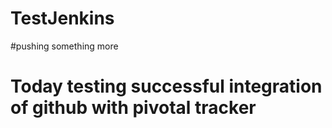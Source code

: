 # TestJenkins
#pushing something more
# Today testing successful integration of github with pivotal tracker
